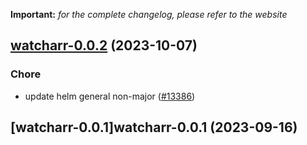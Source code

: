 **Important:**
*for the complete changelog, please refer to the website*




## [watcharr-0.0.2](https://github.com/truecharts/charts/compare/watcharr-0.0.1...watcharr-0.0.2) (2023-10-07)

### Chore

- update helm general non-major ([#13386](https://github.com/truecharts/charts/issues/13386))
  
  


## [watcharr-0.0.1]watcharr-0.0.1 (2023-09-16)

